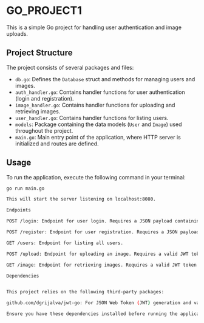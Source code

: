 # GO_PROJECT1

This is a simple Go project for handling user authentication and image uploads.

## Project Structure

The project consists of several packages and files:

- `db.go`: Defines the `Database` struct and methods for managing users and images.
- `auth_handler.go`: Contains handler functions for user authentication (login and registration).
- `image_handler.go`: Contains handler functions for uploading and retrieving images.
- `user_handler.go`: Contains handler functions for listing users.
- `models`: Package containing the data models (`User` and `Image`) used throughout the project.
- `main.go`: Main entry point of the application, where HTTP server is initialized and routes are defined.

## Usage

To run the application, execute the following command in your terminal:

```bash
go run main.go

This will start the server listening on localhost:8080.

Endpoints

POST /login: Endpoint for user login. Requires a JSON payload containing the username and password.

POST /register: Endpoint for user registration. Requires a JSON payload containing the username and password.

GET /users: Endpoint for listing all users.

POST /upload: Endpoint for uploading an image. Requires a valid JWT token in the Authorization header and a JSON payload containing image data.

GET /image: Endpoint for retrieving images. Requires a valid JWT token in the Authorization header.

Dependencies


This project relies on the following third-party packages:

github.com/dgrijalva/jwt-go: For JSON Web Token (JWT) generation and validation.

Ensure you have these dependencies installed before running the application.

```
